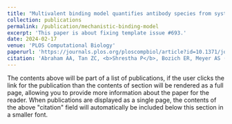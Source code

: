 ```yaml
---
title: "Multivalent binding model quantifies antibody species from systems serology"
collection: publications
permalink: /publication/mechanistic-binding-model
excerpt: 'This paper is about fixing template issue #693.'
date: 2024-02-17
venue: 'PLOS Computational Biology'
paperurl: 'https://journals.plos.org/ploscompbiol/article?id=10.1371/journal.pcbi.1012663'
citation: 'Abraham AA, Tan ZC, <b>Shrestha P</b>, Bozich ER, Meyer AS (2024) A multivalent binding model infers antibody Fc species from systems serology. <i>PLoS Comput Biol </i> 20(12): e1012663. https://doi.org/10.1371/journal.pcbi.1012663'
---
```


The contents above will be part of a list of publications, if the user clicks the link for the publication than the contents of section will be rendered as a full page, allowing you to provide more information about the paper for the reader. When publications are displayed as a single page, the contents of the above "citation" field will automatically be included below this section in a smaller font.
